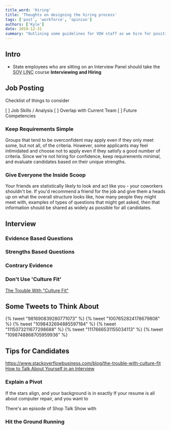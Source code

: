 ```yaml
---
title_word: 'Hiring'
title: 'Thoughts on designing the hiring process'
tags: ['post', 'workforce', 'opinion']
authors: ['Kyle']
date: 2019-12-31
summary: "Outlining some guidelines for VDH staff as we hire for positions"
---
```


## Intro

* State employees who are sitting on an Interview Panel should take the <abbr title="State of Vermont">SOV</abbr> <abbr title="Lead. Innovate. Navigate. Connect!">LINC</abbr> course **Interviewing and Hiring**

## Job Posting

Checklist of things to consider

[ ] Job Skills / Analysis
[ ] Overlap with Current Team
[ ] Future Competencies

### Keep Requirements Simple

Groups that tend to be overconfident may apply even if they only meet some, but not all, of the criteria.  However, some applicants may feel intimidated and choose not to apply even if they satisfy a good number of criteria.  Since we're not hiring for confidence, keep requirements minimal, and evaluate candidates based on their unique strengths.  

### Give Everyone the Inside Scoop

Your friends are statistically likely to look and act like you - your coworkers shouldn't be.  If you'd recommend a friend for the job and give them a heads up on what the overall structure looks like, how many people they might meet with, examples of types of questions that might get asked, then that information should be shared as widely as possible for all candidates.

## Interview

### Evidence Based Questions

### Strengths Based Questions

### Contrary Evidence

### Don't Use 'Culture Fit'

[The Trouble With "Culture Fit"](https://www.stackoverflowbusiness.com/blog/the-trouble-with-culture-fit)

## Some Tweets to Think About

{% tweet "981690839280771073" %}  <!-- @sama -->
{% tweet "1007652824178679808" %} <!-- @guyroyse -->
{% tweet "1098432694885597184" %} <!-- @aprilwensel -->
{% tweet "1115073211677298688" %} <!-- @jenistyping -->
{% tweet "1117666531155034113" %} <!-- @toomuchpete -->
{% tweet "1098748868705959936" %} <!-- @daisyowl -->


## Tips for Candidates

https://www.stackoverflowbusiness.com/blog/the-trouble-with-culture-fit
[How to Talk About Yourself in an Interview](https://stackoverflow.blog/2017/04/27/how-to-talk-about-yourself-in-an-interview/)

### Explain a Pivot

If the stars align, and your background is in exactly 
If your resume is all about computer repair, and you want to 

There's an episode of Shop Talk Show with 

### Hit the Ground Running





